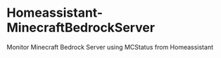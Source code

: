 # Homeassistant-MinecraftBedrockServer
Monitor Minecraft Bedrock Server using MCStatus from Homeassistant

